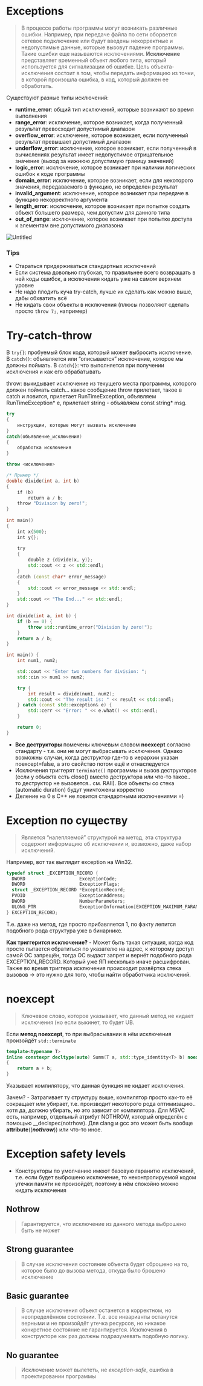 # Exceptions
> В процессе работы программы могут возникать различные ошибки. Например, при передаче файла по сети оборвется сетевое подключение или будут введены некорректные и недопустимые данные, которые вызовут падение программы. Такие ошибки еще называются исключениями. **Исключение** представляет временный объект любого типа, который используется для сигнализации об ошибке. Цель объекта-исключения состоит в том, чтобы передать информацию из точки, в которой произошла ошибка, в код, который должен ее обработать.

Существуют разные типы исключений:

- **runtime_error**: общий тип исключений, которые возникают во время выполнения
- **range_error**: исключение, которое возникает, когда полученный результат превосходит допустимый диапазон
- **overflow_error**: исключение, которое возникает, если полученный результат превышает допустимый диапазон
- **underflow_error**: исключение, которое
возникает, если полученный в вычислениях результат имеет недопустимое
отрицательное значение (выход за нижнюю допустимую границу значений)
- **logic_error**: исключение, которое возникает при наличии логических ошибок к коде программы
- **domain_error**: исключение, которое возникает, если для некоторого значения, передаваемого в функцию, не определен результат
- **invalid_argument**: исключение, которое возникает при передаче в функцию некорректного аргумента
- **length_error**: исключение, которое возникает при попытке создать объект большего размера, чем допустим для данного типа
- **out_of_range**: исключение, которое возникает при попытке доступа к элементам вне допустимого диапазона

![Untitled](images-storage/Untitled.png)

### Tips
- Стараться придерживаться стандартных исключений
- Если система довольно глубокая, то правильнее всего возвращать в ней коды ошибок, а исключения кидать уже на самом верхнем уровне
- Не надо плодить куча try-catch, лучше их сделать как можно выше, дабы обхватить всё
- Не кидать свои объекты в исключения (плюсы позволяют сделать просто `throw 7;`, например)

# Try-catch-throw
В `try{}`: пробуемый блок кода, который может выбросить исключение.
В `catch()`: объявляется или “описывается” исключение, которое мы должны поймать.
В `catch{}`: что выполняется при получении исключения и как его обрабатывать

throw: выкидывает исключение из текущего места программы, которого должен поймать catch… какое сообщение throw прилетает, такое в catch и ловится, прилетает RunTimeException, объявляем RunTimeException* e, прилетает string - объявляем const string* msg.

```cpp
try
{
    инструкции, которые могут вызвать исключение
}
catch(объявление_исключения)
{
    обработка исключения
}

throw <исключение>
```

```cpp
/* Пример */
double divide(int a, int b)
{
    if (b)
        return a / b;
    throw "Division by zero!";
}
  
int main()
{
    int x{500};
    int y{};
     
    try
    {
        double z {divide(x, y)};
        std::cout << z << std::endl;
    }
    catch (const char* error_message)
    {
        std::cout << error_message << std::endl;
    }
    std::cout << "The End..." << std::endl;
}
```

```cpp
int divide(int a, int b) {
    if (b == 0) {
        throw std::runtime_error("Division by zero!");
    }
    return a / b;
}

int main() {
    int num1, num2;

    std::cout << "Enter two numbers for division: ";
    std::cin >> num1 >> num2;

    try {
        int result = divide(num1, num2);
        std::cout << "The result is: " << result << std::endl;
    } catch (const std::exception& e) {
        std::cerr << "Error: " << e.what() << std::endl;
    }

    return 0;
}
```

- **Все** **деструкторы** помечены ключевым словом **noexcept** согласно стандарту - т.е. они не могут выбрасывать исключения. Однако возможны случаи, когда деструктор где-то в иерархии указан noexcept=false, а это свойство потом ещё и отнаследуется
- Исключения триггерят `terminate()` программы и вызов деструкторов (если у объекта есть close() вместо деструктора или что-то такое.. то деструктор не вызовется.. см. RAII). Все объекты со стека (automatic duration) будут уничтожены корректно
- Деление на 0 в С++ не ловится стандартными исключениями =)

# Exception по существу
> Является “налепляемой” структурой на метод, эта структура содержит информацию об исключении и, возможно, даже набор исключений.

Например, вот так выглядит exception на Win32.

```c
typedef struct _EXCEPTION_RECORD {
  DWORD                    ExceptionCode;
  DWORD                    ExceptionFlags;
  struct _EXCEPTION_RECORD *ExceptionRecord;
  PVOID                    ExceptionAddress;
  DWORD                    NumberParameters;
  ULONG_PTR                ExceptionInformation[EXCEPTION_MAXIMUM_PARAMETERS];
} EXCEPTION_RECORD;
```

Т.е. даже на метод, где просто прибавляется 1, по факту лепится подобного рода структура уже в бинарнике. 

**Как триггерится исключение?** - Может быть такая ситуация, когда код просто пытается обратиться по указателю на адрес, к которому доступ самой ОС запрещён, тогда ОС выдаст запрет и вернёт подобного рода EXCEPTION_RECORD. Который уже ЯП несколько иначе расшифрован. Также во время триггера исключения происходит развёртка стека вызовов → это нужно для того, чтобы найти обработчика исключений.

# noexcept
> Ключевое слово, которое указывает, что данный метод не кидает исключения (но если выкинет, то будет UB.

Если **метод noexcept**, то при выбрасывании в нём исключения произойдёт `std::terminate`

```cpp
template<typename T>
inline constexpr decltype(auto) Summ(T a, std::type_identity<T> b) noexcept
{
	return a + b;
}
```

Указывает компилятору, что данная функция не кидает исключения.

Зачем? - Затрагивает ту структуру выше, компилятор просто как-то её сокращает или убирает, т.е. производит некоторого рода оптимизацию.. хотя да, должно убирать, но это зависит от компилятора. Для MSVC есть, например, отдельный атрибут NOTHROW, который определён с помощью __declspec(notrhow). Для clang и gcc это может быть вообще __attribute__((***nothrow***)) или что-то иное.

# Exception safety levels
- Конструкторы по умолчанию имеют базовую гаранитю исключений, т.е. если будет выброшено исключение, то  неконтролируемой кодом утечки памяти не произойдёт, поэтому в нём спокойно можно кидать исключения
  
## Nothrow
> Гарантируется, что исключение из данного метода выброшено быть не может

## Strong guarantee
> В случае исключения состояние объекта будет сброшено на то, которое было до вызова метода, откуда было брошено исключение

## Basic guarantee

> В случае исключения объект останется в корректном, но неопределённом состоянии. Т.е. все инварианты останутся верными и не произойдёт утечка ресурсов, но никакое конкретное состояние не гарантируется.
> Исключения в конструкторе как раз должны подразумевать подобную логику.

## No guarantee
> Исключение может вылететь, не *exception-safe*, ошибка в проектировании программы
